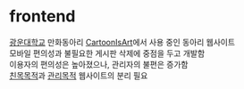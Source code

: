 # frontend  
[광운대학교](https://www.kw.ac.kr/) 만화동아리 [CartoonIsArt](https://cia.kw.ac.kr/)에서 사용 중인 동아리 웹사이트  
모바일 편의성과 불필요한 게시판 삭제에 중점을 두고 개발함  
이용자의 편의성은 높아졌으나, 관리자의 불편은 증가함  
[친목목적](https://github.com/CartoonIsArt/blacky)과 [관리목적](https://github.com/CartoonIsArt/evee) 웹사이트의 분리 필요  
